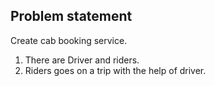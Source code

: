 ## Problem statement

Create cab booking service.
1. There are Driver and riders.
2. Riders goes on a trip with the help of driver.